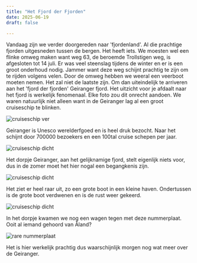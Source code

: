 ```yaml
---
title: "Het Fjord der Fjorden"
date: 2025-06-19
draft: false

---
```



Vandaag zijn we verder doorgereden naar 'fjordenland'. Al die prachtige fjorden uitgesneden tussen de bergen. Het heeft iets. We moesten wel een flinke omweg maken want weg 63, de beroemde Trollstigen weg, is afgesloten tot 14 juli. Er was veel steenslag tijdens de winter en er is een groot onderhoud nodig. Jammer want deze weg schijnt prachtig te zijn om te rijden volgens velen. Door de omweg hebben we weeral een veerboot moeten nemen. Het zal niet de laatste zijn.
Om dan uiteindelijk te arriveren aan het 'fjord der fjorden' Geiranger fjord. Het uitzicht voor je afdaalt naar het fjord is werkelijk fenomenaal. Elke foto zou dit onrecht aandoen. We waren natuurlijk niet alleen want in de Geiranger lag al een groot cruiseschip te blinken.

![cruiseschip ver](/images/2025-06-19-cruiseschip1.jpg)

Geiranger is Unesco werelderfgoed en is heel druk bezocht. Naar het schijnt door 700000 bezoekers en een 100tal cruise schepen per jaar.


![cruiseschip dicht](/images/2025-06-19-cruiseschip2.jpg)

Het dorpje Geiranger, aan het gelijknamige fjord, stelt eigenlijk niets voor, dus in de zomer moet het hier nogal een begangkenis zijn.

![cruiseschip dicht](/images/2025-06-19-dorp-geiranger.JPG)

Het ziet er heel raar uit, zo een grote boot in een kleine haven. Ondertussen is de grote boot verdwenen en is de rust weer gekeerd.

![cruiseschip dicht](/images/2025-06-19-haven-geiranger.JPG)

In het dorpje kwamen we nog een wagen tegen met deze nummerplaat. Ooit al iemand gehoord van Åland?

![rare nummerplaat](/images/2025-06-19-Oland.JPG)


Het is hier werkelijk prachtig dus waarschijnlijk morgen nog wat meer over de Geiranger.

